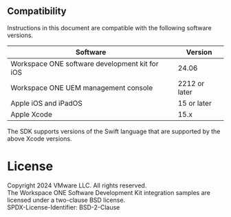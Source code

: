 ## Compatibility
Instructions in this document are compatible with the following software
versions.

Software                                       | Version
-----------------------------------------------|--------------
Workspace ONE software development kit for iOS | 24.06
Workspace ONE UEM management console           | 2212 or later
Apple iOS and iPadOS                           | 15 or later
Apple Xcode                                    | 15.x

The SDK supports versions of the Swift language that are supported by the above
Xcode versions.

# License
Copyright 2024 VMware LLC. All rights reserved.  
The Workspace ONE Software Development Kit integration samples are licensed
under a two-clause BSD license.  
SPDX-License-Identifier: BSD-2-Clause
